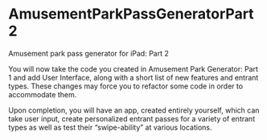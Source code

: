 # AmusementParkPassGeneratorPart2
Amusement park pass generator for iPad: Part 2

You will now take the code you created in Amusement Park Generator: Part 1 and add User Interface, along with a short list of new features and entrant types. These changes may force you to refactor some code in order to accommodate them.

Upon completion, you will have an app, created entirely yourself, which can take user input, create personalized entrant passes for a variety of entrant types as well as test their “swipe-ability” at various locations.

